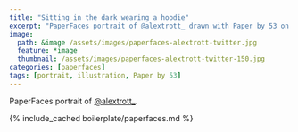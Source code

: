 ```yaml
---
title: "Sitting in the dark wearing a hoodie"
excerpt: "PaperFaces portrait of @alextrott_ drawn with Paper by 53 on an iPad."
image: 
  path: &image /assets/images/paperfaces-alextrott-twitter.jpg 
  feature: *image
  thumbnail: /assets/images/paperfaces-alextrott-twitter-150.jpg
categories: [paperfaces]
tags: [portrait, illustration, Paper by 53]
---
```


PaperFaces portrait of [@alextrott_](https://twitter.com/alextrott_).

{% include_cached boilerplate/paperfaces.md %}
